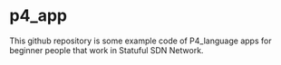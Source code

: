 # p4_app
This github repository is some example code of P4_language apps for beginner people that work in Statuful SDN Network.
